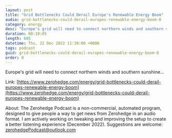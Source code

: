 ```yaml
---
layout: post
title: "Grid Bottlenecks Could Derail Europe's Renewable Energy Boom"
audio: grid-bottlenecks-could-derail-europes-renewable-energy-boom-0
category: energy
desc: "Europe's grid will need to connect northern winds and southern sunshine..."
duration: 00:10:05
length: 605
datetime: Thu, 22 Dec 2022 11:30:00 +0000
tags: podcast
guid: grid-bottlenecks-could-derail-europes-renewable-energy-boom-0
order: 0
---
```

Europe's grid will need to connect northern winds and southern sunshine...

Link: [https://www.zerohedge.com/energy/grid-bottlenecks-could-derail-europes-renewable-energy-boom](https://www.zerohedge.com/energy/grid-bottlenecks-could-derail-europes-renewable-energy-boom)

About: The Zerohedge Podcast is a non-commercial, automated program, designed to give people a way to get news from Zerohedge in an audio format.  I am actively working on tweaking and improving the setup to create a better listening experience (December 2022).  Suggestions are welcome: [zerohedgePodcast@outlook.com](mailto:zerohedgePodcast@outlook.com)